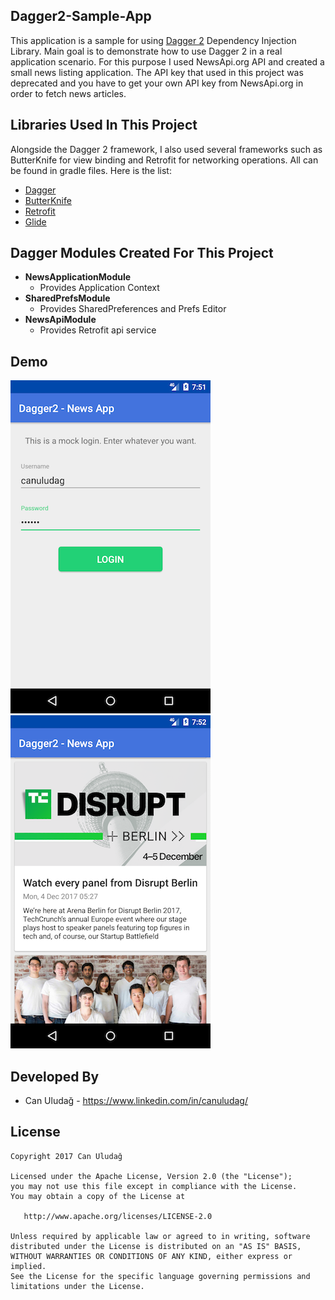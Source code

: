 Dagger2-Sample-App
--------------------
This application is a sample for using [Dagger 2][1] Dependency Injection Library. Main goal is to demonstrate how to use Dagger 2 in a real application scenario. For this purpose I used NewsApi.org API and created a small news listing application. The API key that used in this project was deprecated and you have to get your own API key from NewsApi.org in order to fetch news articles.

Libraries Used In This Project
------------------------------------
Alongside the Dagger 2 framework, I also used several frameworks such as ButterKnife for view binding and Retrofit for networking operations. All can be found in gradle files. Here is the list:
* [Dagger][1]
* [ButterKnife][2]
* [Retrofit][3]
* [Glide][4]

Dagger Modules Created For This Project
-----------------------------------
* **NewsApplicationModule**
    * Provides Application Context
* **SharedPrefsModule**
    * Provides SharedPreferences and Prefs Editor
* **NewsApiModule**
    * Provides Retrofit api service

Demo
----
![](./art/login_screen.png)  ![](./art/news_list_screen.png)

Developed By
---------------
* Can Uludağ  - https://www.linkedin.com/in/canuludag/
 
License
----------
    Copyright 2017 Can Uludağ

    Licensed under the Apache License, Version 2.0 (the "License");
    you may not use this file except in compliance with the License.
    You may obtain a copy of the License at

       http://www.apache.org/licenses/LICENSE-2.0

    Unless required by applicable law or agreed to in writing, software
    distributed under the License is distributed on an "AS IS" BASIS,
    WITHOUT WARRANTIES OR CONDITIONS OF ANY KIND, either express or implied.
    See the License for the specific language governing permissions and
    limitations under the License.

[1]: https://github.com/google/dagger
[2]: https://github.com/JakeWharton/butterknife
[3]: http://square.github.io/retrofit/
[4]: https://github.com/bumptech/glide